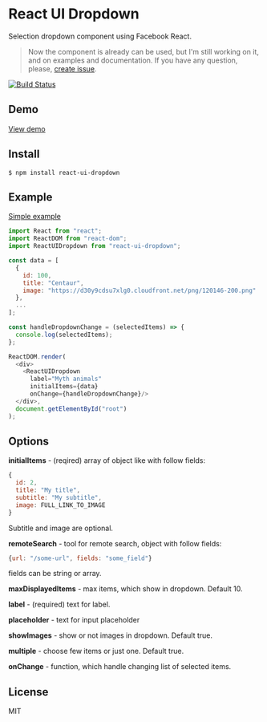 # React UI Dropdown
Selection dropdown component using Facebook React.

> Now the component is already can be used, but I'm still working on it, and on examples and documentation.
> If you have any question, please, [create issue](https://github.com/Zmoki/react-ui-dropdown/issues).

[![Build Status](https://travis-ci.org/Zmoki/react-ui-dropdown.svg)](https://travis-ci.org/Zmoki/react-ui-dropdown)

## Demo
[View demo](https://react-ui-dropdown.herokuapp.com/)

## Install
```
$ npm install react-ui-dropdown
```

## Example
[Simple example](/examples/simple)
```js
import React from "react";
import ReactDOM from "react-dom";
import ReactUIDropdown from "react-ui-dropdown";

const data = [
  {
    id: 100,
    title: "Centaur",
    image: "https://d30y9cdsu7xlg0.cloudfront.net/png/120146-200.png"
  },
  ...
];

const handleDropdownChange = (selectedItems) => {
  console.log(selectedItems);
};

ReactDOM.render(
  <div>
    <ReactUIDropdown
      label="Myth animals"
      initialItems={data}
      onChange={handleDropdownChange}/>
  </div>,
  document.getElementById("root")
);
```

## Options

**initialItems** - (reqired) array of object like with follow fields:
````js
{
  id: 2,
  title: "My title",
  subtitle: "My subtitle",
  image: FULL_LINK_TO_IMAGE
}
````
Subtitle and image are optional.


**remoteSearch** - tool for remote search, object with follow fields:
````js
{url: "/some-url", fields: "some_field"}
````
fields can be string or array.

**maxDisplayedItems** - max items, which show in dropdown. Default 10.

**label** - (required) text for label.

**placeholder** - text for input placeholder

**showImages** - show or not images in dropdown. Default true.

**multiple** - choose few items or just one. Default true.

**onChange** - function, which handle changing list of selected items.

## License
MIT
